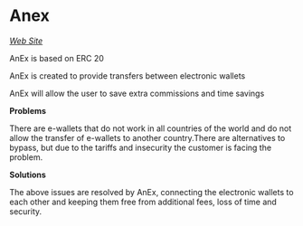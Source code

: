 # Anex
[*Web Site*](https://anex.live/)

AnEx is based on ERC 20

AnEx is created to provide transfers between electronic wallets

AnEx will allow the user to save extra commissions and time savings


**Problems**
  
There are e-wallets that do not work in all countries of the world and do not allow the transfer of e-wallets to another country.There are alternatives to bypass, but due to the tariffs and insecurity the customer is facing the problem.


**Solutions**
  
The above issues are resolved by AnEx, connecting the electronic wallets to each other and keeping them free from additional fees, loss of time and security.